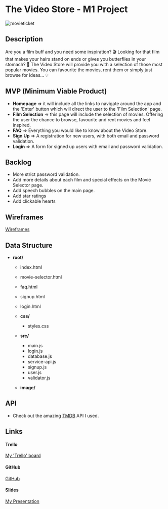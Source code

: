 # The Video Store - M1 Project

![movieticket](/Users/lucyquinn/Downloads/movieticket.png)

## Description

Are you a film buff and you need some inspiration? 🎬 Looking for that film that makes your hairs stand on ends or gives you butterflies in your stomach? 🦋 The Video Store will provide you with a selection of those most popular movies. You can favourite the movies, rent them or simply just browse for ideas... 💡



## MVP (Minimum Viable Product)

- **Homepage** => it will include all the links to navigate around the app and the 'Enter' button which will direct the user to the 'Film Selection' page.
- **Film Selection** => this page will include the selection of movies. Offering the user the chance to browse, favourite and rent movies and feel inspired. 
- **FAQ** => Everything you would like to know about the Video Store.
- **Sign Up** => A registration for new users, with both email and password validation.
- **Login** => A form for signed up users with email and password validation.

## Backlog

- More strict password validation.
- Add more details about each film and special effects on the Movie Selector page.
- Add speech bubbles on the main page.
- Add star ratings 
- Add clickable hearts

## Wireframes

[Wireframes](https://www.figma.com/file/RStAiIeFMpl2eAKoACSoQi/Movies?node-id=11%3A4)

## Data Structure

- **root/**
  - index.html
  
  - movie-selector.html
  
  - faq.html
  
  - signup.html
  
  - login.html
  
  - **css/**
    
    - styles.css
    
  - **src/**
    - main.js
    - login.js
    - database.js
    - service-api.js
    - signup.js
    - user.js
    - validator.js
    
  - **image/**
  
    

## API

- Check out the amazing [TMDB](https://www.themoviedb.org/documentation/api) API I used.

## Links

#### Trello

[My 'Trello' board](https://trello.com/b/teWtYEzl/track-tracker)

#### GitHub

[GitHub](https://lucy-quinn.github.io/The-Video-Store-m1-Project/signup.html)

#### Slides

[My Presentation](https://docs.google.com/presentation/d/1F-PdNsJmjabwMq-VyG6BAo5WuVEW0Zpd10n-FvocQLk/edit#slide=id.p)



